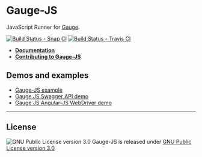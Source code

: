 # Gauge-JS
JavaScript Runner for [Gauge](http://www.getgauge.io).

[![Build Status - Snap CI](https://snap-ci.com/getgauge-contrib/gauge-js/branch/master/build_image)](https://snap-ci.com/getgauge-contrib/gauge-js/branch/master) [![Build Status - Travis CI](https://travis-ci.org/getgauge-contrib/gauge-js.svg?branch=master)](https://travis-ci.org/getgauge-contrib/gauge-js)

- [**Documentation**](https://getgauge-contrib.github.io/gauge-js)
- [**Contributing to Gauge-JS**](CONTRIBUTING.md)

## Demos and examples

- [Gauge-JS example](examples)
- [Gauge JS Swagger API demo](https://github.com/getgauge/gauge-js-swagger-demo)
- [Gauge JS Angular-JS WebDriver demo](https://github.com/philipbeadle/gauge-js-angular-webdriver-demo)

---

## License

![GNU Public License version 3.0](http://www.gnu.org/graphics/gplv3-127x51.png)
Gauge-JS is released under [GNU Public License version 3.0](http://www.gnu.org/licenses/gpl-3.0.txt)
